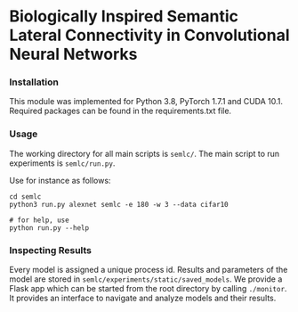 # Biologically Inspired Semantic Lateral Connectivity in Convolutional Neural Networks

### Installation
This module was implemented for Python 3.8, PyTorch 1.7.1 and CUDA 10.1. Required packages can be found in the requirements.txt file.

### Usage
The working directory for all main scripts is `semlc/`. The main script to run experiments is `semlc/run.py`.

Use for instance as follows:
```
cd semlc
python3 run.py alexnet semlc -e 180 -w 3 --data cifar10

# for help, use
python run.py --help
```

### Inspecting Results
Every model is assigned a unique process id. Results and parameters of the model are stored in `semlc/experiments/static/saved_models`. 
We provide a Flask app which can be started from the root directory by calling `./monitor`. 
It provides an interface to navigate and analyze models and their results.

